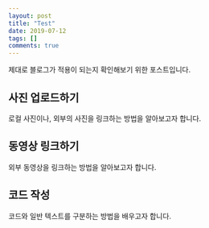```yaml
---
layout: post
title: "Test"
date: 2019-07-12
tags: []
comments: true
---
```

제대로 블로그가 적용이 되는지 확인해보기 위한 포스트입니다.

## 사진 업로드하기

로컬 사진이나, 외부의 사진을 링크하는 방법을 알아보고자 합니다.

## 동영상 링크하기

외부 동영상을 링크하는 방법을 알아보고자 합니다.

## 코드 작성

코드와 일반 텍스트를 구분하는 방법을 배우고자 합니다.

